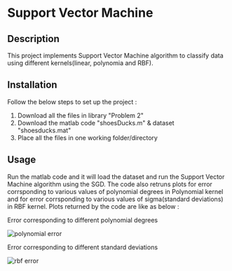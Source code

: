 # Support Vector Machine
## Description
This project implements Support Vector Machine algorithm to classify data using different kernels(linear, polynomia and RBF).
## Installation
Follow the below steps to set up the project :
1. Download all the files in library "Problem 2"
2. Download the matlab code "shoesDucks.m" & dataset "shoesducks.mat" 
3. Place all the files in one working folder/directory
## Usage
Run the matlab code and it will load the dataset and run the Support Vector Machine algorithm using the SGD. The code also retruns plots for error corrsponding to various values of polynomial degrees in Polynomial kernel and for error corrsponding to various values of sigma(standard deviations) in RBF kernel. Plots returned by the code are like as below :

Error corresponding to different polynomial degrees

![polynomial error](https://user-images.githubusercontent.com/43897597/49333646-993fef80-f590-11e8-865c-430b4e53648e.jpg)

Error corresponding to different standard deviations

![rbf error](https://user-images.githubusercontent.com/43897597/49333650-9c3ae000-f590-11e8-86c8-200f3fd0bad7.jpg)
